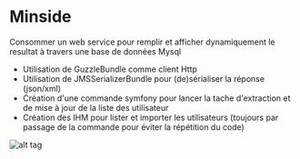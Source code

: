# Minside
Consommer un web service pour remplir et afficher dynamiquement le resultat à travers une base de données Mysql
- Utilisation de GuzzleBundle comme client Http
- Utilisation de JMSSerializerBundle pour (de)sérialiser la réponse (json/xml)
- Création d'une commande symfony pour lancer la tache d'extraction et de mise à jour de la liste des utilisateur
- Création des IHM pour lister et importer les utilisateurs (toujours par passage de la commande pour éviter la répétition du code) 

![alt tag](http://dc304.4shared.com/img/mrmxzPd9ce/s7/151bfb5de90/commande "Commande pour l'extraction et la MAJ")

